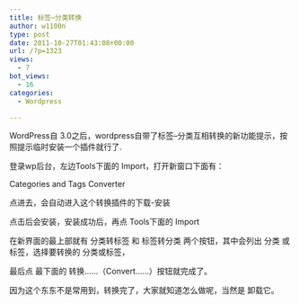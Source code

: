 ```yaml
---
title: 标签–分类转换
author: w1100n
type: post
date: 2011-10-27T01:43:08+00:00
url: /?p=1323
views:
  - 7
bot_views:
  - 16
categories:
  - Wordpress

---
```

WordPress自 3.0之后，wordpress自带了标签–分类互相转换的新功能提示，按照提示临时安装一个插件就行了.

登录wp后台，左边Tools下面的 Import，打开新窗口下面有：

Categories and Tags Converter

点进去，会自动进入这个转换插件的下载-安装

点击后会安装，安装成功后，再点 Tools下面的 Import

在新界面的最上部就有 分类转标签 和 标签转分类 两个按钮，其中会列出 分类 或 标签，选择要转换的 分类或标签，

最后点 最下面的 转换……（Convert……）按钮就完成了。

因为这个东东不是常用到，转换完了，大家就知道怎么做呢，当然是 卸载它。